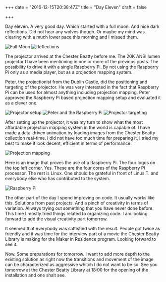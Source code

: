 +++
date = "2016-12-15T20:38:47Z"
title = "Day Eleven"
draft = false

+++

Day eleven. A very good day. Which started with a full moon. And nice dark reflections. Did not hear any wolves though. Or maybe my mind was clearing with a much lower pace this morning and I missed them.

![Full Moon](/postimages/full-moon.jpg) 
![Reflections](/postimages/reflections.jpg) 

The projector arrived at the Chester Beatty before me. The 20K ANSI lumen projector I have been mentioning in one or more of the previous posts. The possibility to drive it with a single Raspberry Pi. By not using the Raspberry Pi only as a media player, but as a projection mapping system.

Peter, the projectionist from the Dublin Castle, did the positioning and targeting of the projector. He was very interested in the fact that Raspberry Pi can be used for almost anything including projection mapping. Peter approved the Raspberry Pi based projection mapping setup and evaluated it as a clever one. 

![Projector setup](/postimages/projector-setup.jpg) 
![Peter and the Raspberry Pi](/postimages/peter-and-the-raspberry.jpg)
![Projector targeting](/postimages/projector-targeting.jpg)  

After setting up the projector, it was my turn to show what the most affordable projection mapping system in the world is capable of. I have made a data-driven animation by loading images from the Chester Beatty collection real-time. I did not have too much time for preparing it, I tried my best to make it look decent, efficient in terms of performance.

![Projection mapping](/postimages/projection-mapping.jpg) 

Here is an image that proves the use of a Raspberry Pi. The four logos on the top left corner. Yes. These are the four cores of the Raspberry Pi processor. The rest is Linux. One should be grateful in front of Linus T. and everybody else who has contributed to the system.

![Raspberry Pi](/postimages/raspberry-pi.jpg) 

The other part of the day I spend improving on code. It usually works like this. Solutions from past projects. And a pinch of creativity in terms of variation. Allways trying out something that you have never done before. This time I mostly tried things related to organizing code. I am looking forward to add the visual creativity part tomorrow.

It seemed that everybody was sattisfied with the result. People got twice as friendly and it was time for the interview part of a movie the Chester Beatty Library is making for the Maker in Residence program. Looking forward to see it. 

Now. Some preparations for tomorrow. I want to add more depth to the existing solution as right now the transitions and movement of the image can be characterized as aggressive whitch I do not want to be so. See you tomorrow at the Chester Beatty Library at 18:00 for the opening of the installation and one shalt see.
